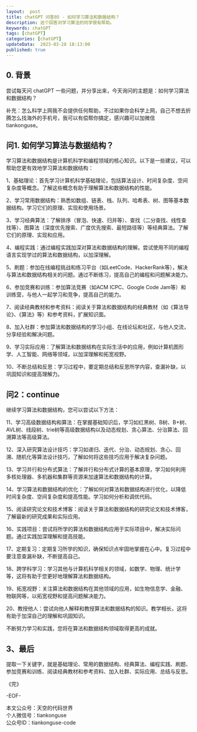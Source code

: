 ```yaml
---   
layout:  post  
title: chatGPT 问答05 - 如何学习算法和数据结构？  
description: 这个回答对学习算法的同学很有帮助。 
keywords: chatGPT  
tags: [chatGPT]  
categories: [chatGPT]  
updateData:  2023-03-28 18:13:00  
published: true  
---  
```



## 0. 背景  


尝试每天问 chatGPT 一些问题，并分享出来，今天询问的主题是：如何学习算法和数据结构？  



补充：怎么科学上网我不会提供任何帮助，不过如果你会科学上网，自己不想去折腾怎么找海外的手机号，我可以有偿帮你搞定，感兴趣可以加微信 tiankonguse。  


## 问1. 如何学习算法与数据结构？  


学习算法和数据结构是计算机科学和编程领域的核心知识。以下是一些建议，可以帮助您更有效地学习算法和数据结构：  


1、基础理论：首先学习计算机科学基础理论，包括算法设计、时间复杂度、空间复杂度等概念。了解这些概念有助于理解算法和数据结构的性能。  


2、学习常用数据结构：熟悉如数组、链表、栈、队列、哈希表、树、图等基本数据结构。学习它们的原理、实现和使用场景。  


3、学习经典算法：了解排序（冒泡、快速、归并等）、查找（二分查找、线性查找等）、图算法（深度优先搜索、广度优先搜索、最短路径等）等经典算法。了解它们的原理、实现和应用。  


4、编程实践：通过编程实践加深对算法和数据结构的理解。尝试使用不同的编程语言实现学过的算法和数据结构，以加深理解。  


5、刷题：参加在线编程挑战和练习平台（如LeetCode、HackerRank等），解决与算法和数据结构相关的问题。通过不断练习，提高自己的编程和问题解决能力。  


6、参加竞赛和训练：参加算法竞赛（如ACM ICPC、Google Code Jam等）和训练营，与他人一起学习和竞争，提高自己的能力。  


7、阅读经典教材和参考资料：阅读关于算法和数据结构的经典教材（如《算法导论》、《算法》等）和参考资料，扩展知识面。  


8、加入社群：参加算法和数据结构的学习小组、在线论坛和社区，与他人交流，分享经验和解决问题。  


9、学习实际应用：了解算法和数据结构在实际生活中的应用，例如计算机图形学、人工智能、网络等领域，以加深理解和拓宽视野。  


10、不断总结和反思：学习过程中，要定期总结和反思所学内容，查漏补缺，以巩固知识和提高理解力。  



## 问2：continue  


继续学习算法和数据结构，您可以尝试以下方法：  


11、学习高级数据结构和算法：在掌握基础知识后，学习如红黑树、B树、B+树、AVL树、线段树、trie树等高级数据结构以及动态规划、贪心算法、分治算法、回溯算法等高级算法。  


12、深入研究算法设计技巧：学习如递归、迭代、分治、动态规划、贪心、回溯、随机化等算法设计技巧，了解如何将这些技巧应用于解决复杂问题。  


13、学习并行和分布式算法：了解并行和分布式计算的基本原理，学习如何利用多核处理器、多机器和集群等资源来加速算法和数据结构的计算。  


14、学习算法和数据结构的优化：了解如何对算法和数据结构进行优化，以降低时间复杂度、空间复杂度和提高性能。学习如何分析和调优代码。  


15、阅读研究论文和技术博客：阅读关于算法和数据结构的研究论文和技术博客，了解最新的研究成果和实际应用。  


16、实践项目：尝试将所学的算法和数据结构应用于实际项目中，解决实际问题。通过实践加深理解和提高技能。  


17、定期复习：定期复习所学的知识，确保知识点牢固地掌握在心中。复习过程中要注意查漏补缺，不断提高自己。  


18、跨学科学习：学习其他与计算机科学相关的领域，如数学、物理、统计学等，这将有助于您更好地理解算法和数据结构。  


19、拓宽视野：关注算法和数据结构在其他领域的应用，如生物信息学、金融、物联网等，以拓宽视野和提高问题解决能力。  


20、教授他人：尝试向他人解释和教授算法和数据结构的知识。教学相长，这将有助于加深自己的理解和巩固知识。  


不断努力学习和实践，您将在算法和数据结构领域取得更高的成就。  


## 3、最后  


提取一下关键字，就是基础理论、常用的数据结构、经典算法、编程实践、刷题、参加竞赛和训练、阅读经典教材和参考资料、加入社群、实际应用、总结与反思。  






《完》  


-EOF-  



本文公众号：天空的代码世界  
个人微信号：tiankonguse  
公众号ID：tiankonguse-code  
  


